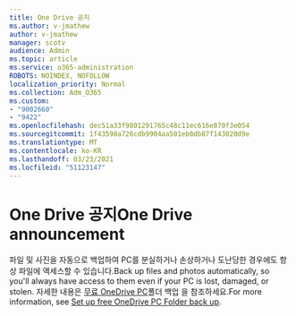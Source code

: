 ```yaml
---
title: One Drive 공지
ms.author: v-jmathew
author: v-jmathew
manager: scotv
audience: Admin
ms.topic: article
ms.service: o365-administration
ROBOTS: NOINDEX, NOFOLLOW
localization_priority: Normal
ms.collection: Adm_O365
ms.custom:
- "9002660"
- "9422"
ms.openlocfilehash: dec51a33f9801291765c48c11ec616e870f3e054
ms.sourcegitcommit: 1f43598a726cdb9904aa501eb8db87f143020d9e
ms.translationtype: MT
ms.contentlocale: ko-KR
ms.lasthandoff: 03/23/2021
ms.locfileid: "51123147"
---
```

# <a name="one-drive-announcement"></a><span data-ttu-id="f507f-102">One Drive 공지</span><span class="sxs-lookup"><span data-stu-id="f507f-102">One Drive announcement</span></span>

<span data-ttu-id="f507f-103">파일 및 사진을 자동으로 백업하여 PC를 분실하거나 손상하거나 도난당한 경우에도 항상 파일에 액세스할 수 있습니다.</span><span class="sxs-lookup"><span data-stu-id="f507f-103">Back up files and photos automatically, so you'll always have access to them even if your PC is lost, damaged, or stolen.</span></span> <span data-ttu-id="f507f-104">자세한 내용은 [무료 OneDrive PC](https://www.microsoft.com/microsoft-365/onedrive/pc-cloud-backup)폴더 백업 을 참조하세요.</span><span class="sxs-lookup"><span data-stu-id="f507f-104">For more information, see [Set up free OneDrive PC Folder back up](https://www.microsoft.com/microsoft-365/onedrive/pc-cloud-backup).</span></span>
